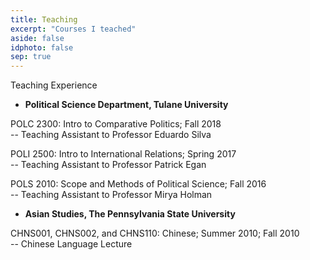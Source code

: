 ```yaml
---
title: Teaching
excerpt: "Courses I teached"
aside: false
idphoto: false
sep: true
---
```


Teaching Experience 

* **Political Science Department, Tulane University** 

POLC 2300: Intro to Comparative Politics; Fall 2018
<br/>
-- Teaching Assistant to Professor Eduardo Silva

POLI 2500: Intro to International Relations; Spring 2017
<br/>
-- Teaching Assistant to Professor Patrick Egan

POLS 2010: Scope and Methods of Political Science; Fall 2016
<br/>
-- Teaching Assistant to Professor Mirya Holman

* **Asian Studies, The Pennsylvania State University**

CHNS001, CHNS002, and CHNS110: Chinese; Summer 2010; Fall 2010
<br/>
-- Chinese Language Lecture




